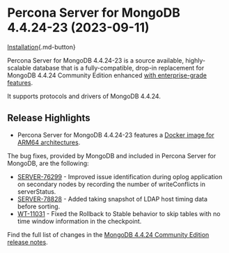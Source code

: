 
# Percona Server for MongoDB 4.4.24-23 (2023-09-11)

[Installation](../install/index.md){.md-button}

Percona Server for MongoDB 4.4.24-23 is a source available, highly-scalable database that is a
fully-compatible, drop-in replacement for MongoDB 4.4.24 Community Edition enhanced [with enterprise-grade features](../comparison.md).

It supports protocols and drivers of MongoDB 4.4.24.

## Release Highlights

*  Percona Server for MongoDB 4.4.24-23 features a [Docker image for ARM64 architectures](../install/docker.md).

The bug fixes, provided by MongoDB and included in Percona Server for MongoDB, are the following:

* [SERVER-76299](https://jira.mongodb.org/browse/SERVER-76299) - Improved issue identification during oplog application on secondary nodes by recording the number of writeConflicts in serverStatus.
* [SERVER-78828](https://jira.mongodb.org/browse/SERVER-78828) - Added taking snapshot of LDAP host timing data before sorting.
* [WT-11031](https://jira.mongodb.org/browse/WT-11031) -  Fixed the Rollback to Stable behavior to skip tables with no time window information in the checkpoint.

Find the full list of changes in the [MongoDB 4.4.24 Community Edition release notes](https://www.mongodb.com/docs/manual/release-notes/4.4/#4.4.24---aug-23--2023).



